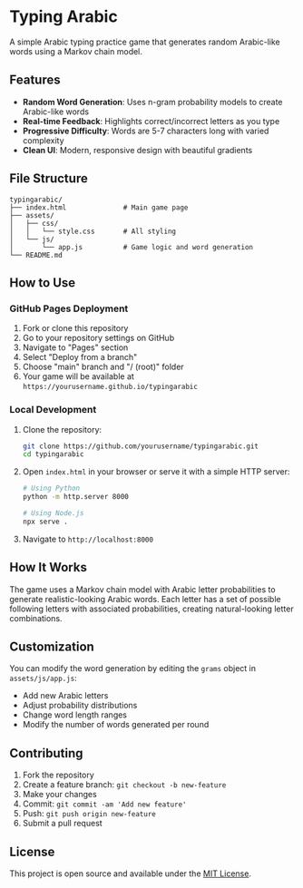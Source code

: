 # Typing Arabic

A simple Arabic typing practice game that generates random Arabic-like words using a Markov chain model.

## Features

- **Random Word Generation**: Uses n-gram probability models to create Arabic-like words
- **Real-time Feedback**: Highlights correct/incorrect letters as you type
- **Progressive Difficulty**: Words are 5-7 characters long with varied complexity
- **Clean UI**: Modern, responsive design with beautiful gradients

## File Structure

```
typingarabic/
├── index.html              # Main game page
├── assets/
│   ├── css/
│   │   └── style.css       # All styling
│   └── js/
│       └── app.js          # Game logic and word generation
└── README.md
```

## How to Use

### GitHub Pages Deployment

1. Fork or clone this repository
2. Go to your repository settings on GitHub
3. Navigate to "Pages" section
4. Select "Deploy from a branch"
5. Choose "main" branch and "/ (root)" folder
6. Your game will be available at `https://yourusername.github.io/typingarabic`

### Local Development

1. Clone the repository:
   ```bash
   git clone https://github.com/yourusername/typingarabic.git
   cd typingarabic
   ```

2. Open `index.html` in your browser or serve it with a simple HTTP server:
   ```bash
   # Using Python
   python -m http.server 8000
   
   # Using Node.js
   npx serve .
   ```

3. Navigate to `http://localhost:8000`

## How It Works

The game uses a Markov chain model with Arabic letter probabilities to generate realistic-looking Arabic words. Each letter has a set of possible following letters with associated probabilities, creating natural-looking letter combinations.

## Customization

You can modify the word generation by editing the `grams` object in `assets/js/app.js`:

- Add new Arabic letters
- Adjust probability distributions
- Change word length ranges
- Modify the number of words generated per round

## Contributing

1. Fork the repository
2. Create a feature branch: `git checkout -b new-feature`
3. Make your changes
4. Commit: `git commit -am 'Add new feature'`
5. Push: `git push origin new-feature`
6. Submit a pull request

## License

This project is open source and available under the [MIT License](LICENSE).
